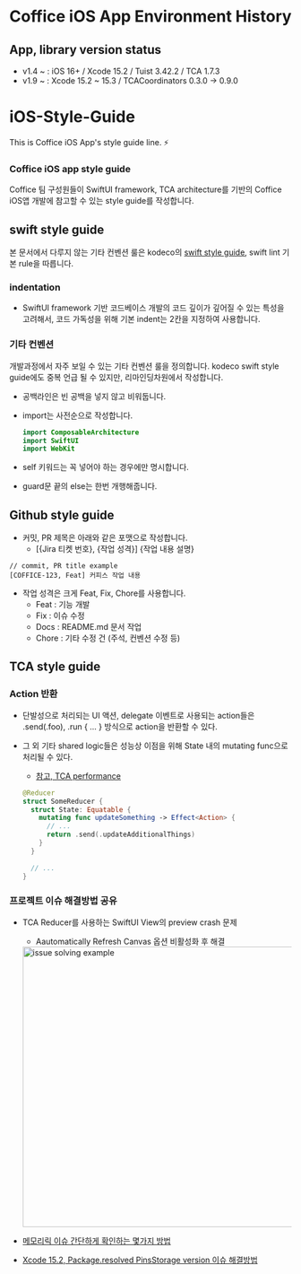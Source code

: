 # Coffice iOS App Environment History

## App, library version status
- v1.4 ~ : iOS 16+ / Xcode 15.2 / Tuist 3.42.2 / TCA 1.7.3
- v1.9 ~ : Xcode 15.2 ~ 15.3 / TCACoordinators 0.3.0 -> 0.9.0




# iOS-Style-Guide

This is Coffice iOS App's style guide line. ⚡️


### Coffice iOS app style guide

Coffice 팀 구성원들이 SwiftUI framework, TCA architecture를 기반의 Coffice iOS앱 개발에 참고할 수 있는 style guide를 작성합니다.



## swift style guide

본 문서에서 다루지 않는 기타 컨벤션 룰은 kodeco의 [swift style guide](https://github.com/kodecocodes/swift-style-guide), swift lint 기본 rule을 따릅니다.


### indentation

- SwiftUI framework 기반 코드베이스 개발의 코드 깊이가 깊어질 수 있는 특성을 고려해서, 코드 가독성을 위해 기본 indent는 2칸을 지정하여 사용합니다.


### 기타 컨벤션

개발과정에서 자주 보일 수 있는 기타 컨벤션 룰을 정의합니다. kodeco swift style guide에도 중복 언급 될 수 있지만, 리마인딩차원에서 작성합니다.

- 공백라인은 빈 공백을 넣지 않고 비워둡니다.

- import는 사전순으로 작성합니다.

  ```swift
  import ComposableArchitecture
  import SwiftUI
  import WebKit
  ```

- self 키워드는 꼭 넣어야 하는 경우에만 명시합니다.

- guard문 끝의 else는 한번 개행해줍니다.


## Github style guide

- 커밋, PR 제목은 아래와 같은 포맷으로 작성합니다.
  - [{Jira 티켓 번호}, {작업 성격}] {작업 내용 설명}
```
// commit, PR title example
[COFFICE-123, Feat] 커피스 작업 내용
```
  - 작업 성격은 크게 Feat, Fix, Chore를 사용합니다.
    - Feat : 기능 개발
    - Fix : 이슈 수정
    - Docs : README.md 문서 작업
    - Chore : 기타 수정 건 (주석, 컨벤션 수정 등)



## TCA style guide

### Action 반환

- 단발성으로 처리되는 UI 액션, delegate 이벤트로 사용되는 action들은 .send(.foo), .run { ... } 방식으로 action을 반환할 수 있다. 

- 그 외 기타 shared logic들은 성능상 이점을 위해 State 내의 mutating func으로 처리될 수 있다.
  - [참고, TCA performance](https://pointfreeco.github.io/swift-composable-architecture/main/documentation/composablearchitecture/performance/)

  ```swift
  @Reducer
  struct SomeReducer {
    struct State: Equatable {
      mutating func updateSomething -> Effect<Action> {
        // ...
        return .send(.updateAdditionalThings)
      }
    }
    
    // ...
  }
  ```



### 프로젝트 이슈 해결방법 공유

- TCA Reducer를 사용하는 SwiftUI View의 preview crash 문제
  - Aautomatically Refresh Canvas 옵션 비활성화 후 해결

  <img width="500" alt="issue solving example" src="https://github.com/applebuddy/SeminarMemo/assets/4410021/77e4aedd-b957-445f-8456-0563bca54fbb">

- [메모리릭 이슈 간단하게 확인하는 몇가지 방법](https://0urtrees.tistory.com/420)
- [Xcode 15.2, Package.resolved PinsStorage version 이슈 해결방법](https://0urtrees.tistory.com/419)
